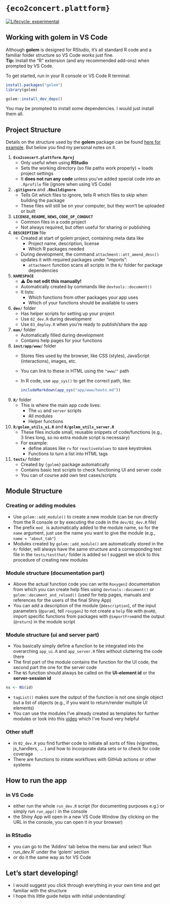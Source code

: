 
<!-- README.md is generated from README.Rmd. Please edit that file -->

# `{eco2concert.plattform}`

<!-- badges: start -->

[![Lifecycle:
experimental](https://img.shields.io/badge/lifecycle-experimental-orange.svg)](https://lifecycle.r-lib.org/articles/stages.html#experimental)
<!-- badges: end -->

## Working with **golem** in VS Code

Although **golem** is designed for RStudio, it’s all standard R code and
a familiar folder structure so VS Code works just fine.  
**Tip:** Install the “R” extension (and any recommended add-ons) when
prompted by VS Code.

To get started, run in your R console or VS Code R terminal:

``` r
install.packages("golem")
library(golem)

golem::install_dev_deps()
```

You may be prompted to install some dependencies. I would just install
them all.

## Project Structure

Details on the structure used by the **golem** package can be found
[here for example](https://engineering-shiny.org/golem.html). But below
you find my personal notes on it.

1.  **`Eco2concert.plattform.Rproj`**
    - Only useful when using **RStudio**  
    - Sets the working directory (so file paths work properly) + loads
      project settings  
    - It **does not run any code** unless you’ve added special code into
      an `.Rprofile` file (ignore when using VS Code)
2.  **`.gitignore`** and **`.Rbuildignore`**
    - Tells Git which files to ignore, tells R which files to skip when
      building the package  
    - These files will still be on your computer, but they won’t be
      uploaded or built
3.  **`LICENSE`, `README`, `NEWS`, `CODE_OF_CONDUCT`**
    - Common files in a code project  
    - Not always required, but often useful for sharing or publishing
4.  **`DESCRIPTION`** file
    - Created at start of golem project, containing meta data like
      - Project name, description, license  
      - Which R packages needed  
    - During development, the command `attachment::att_amend_desc()`
      updates it with required packages under “imports”:
      - `attachment` function scans all scripts in the `R/` folder for
        package dependencies
5.  **`NAMESPACE`**
    - ⚠️ **Do not edit this manually!**  
    - Automatically created by commands like `devtools::document()`  
    - It lists:
      - Which functions from other packages your app uses  
      - Which of your functions should be available to users
6.  **`dev/`** folder
    - Has helper scripts for setting up your project  
    - Use `02_dev.R` during development  
    - Use `03_deploy.R` when you’re ready to publish/share the app
7.  **`man/`** folder
    - Automatically filled during development  
    - Contains help pages for your functions
8.  **`inst/app/www/`** folder
    - Stores files used by the browser, like CSS (styles), JavaScript
      (interactions), images, etc.  

    - You can link to these in HTML using the `"www/"` path  

    - In R code, use `app_sys()` to get the correct path, like:

      ``` r
      includeMarkdown(app_sys("app/www/howto.md"))
      ```
9.  **`R/`** folder
    - This is where the main app code lives:
      - The `ui` and `server` scripts  
      - All modules  
      - Helper functions
10. **`R/golem_utils_ui.R`** and **`R/golem_utils_server.R`**
    - These files include small, reusable snippets of code/functions
      (e.g., 3 lines long, so no extra module script is necessary)
    - For example:
      - define aliases like `rv` for `reactiveValues` to save keystrokes
      - Functions to turn a list into HTML tags
11. **`tests/`** folder
    - Created by `{golem}` package automatically  
    - Contains basic test scripts to check functioning UI and server
      code  
    - You can of course add own test cases/scripts

## Module Structure

### Creating or adding modules

- Use `golem::add_module()` to create a new module (can be run directly
  from the R console or by executing the code in the `dev/02_dev.R`
  file)
- The prefix `mod_` is automatically added to the module name, so for
  the `name` argument, just use the name you want to give the module
  (e.g., `name = "about_tab"`)
- Modules created by `golem::add_module()` are automatically stored in
  the `R/` folder, will always have the same structure and a
  corresponding test file in the `tests/testthat/` folder is added so I
  suggest we stick to this procedure of creating new modules

### Module structure (documentation part)

- Above the actual function code you can write `Roxygen2` documentation
  from which you can create help files using `devtools::document()` or
  `golem::document_and_reload()` (used for help pages, manuals and
  references for the users of the final Shiny App)
- You can add a description of the module (`@description`), of the input
  parameters (`@param`), tell `roxygen2` to not create a `help` file
  with `@noRD`, import specific functions from packages with
  `@importFrom`and the output (`@return`) in the module script

### Module structure (ui and server part)

- You basically simply define a function to be integrated into the
  overarching `app_ui.R` and `app_server.R` files without cluttering the
  code there
- The first part of the module contains the function for the UI code,
  the second part the one for the server code
- The `NS` function should always be called on the **UI-element id** or
  the **server-session id**

``` r
ns <- NS(id)
```

- `tagList()` makes sure the output of the function is not one single
  object but a list of objects (e.g., if you want to return/render
  multiple UI elements)
- You can use the modules I’ve already created as templates for further
  modules or look into this
  [video](https://www.youtube.com/watch?v=_zm2GuSrZ14&t=6319s) which
  I’ve found very helpful

### Other stuff

- in `02_dev.R` you find further code to initiate all sorts of files
  (vignettes, js_handlers, … ) and how to incorporate data sets or to
  check for code coverage
- There are functions to initate workflows with GitHub actions or other
  systems

## How to run the app

### in VS Code

- either run the whole `run_dev.R` script (for documenting purposes
  e.g.) or simply run `run_app()` in the console
- the Shiny App will open in a new VS Code Window (by clicking on the
  URL in the console, you can open it in your browser) 

### in RStudio
- you can go to the ‘Addins’ tab below the menu bar and select ‘Run
  run_dev.R’ under the ‘golem’ section  
- or do it the same way as for VS Code

## Let’s start developing!

- I would suggest you click through everything in your own time and get
  familiar with the structure
- I hope this little guide helps with initial understanding!
